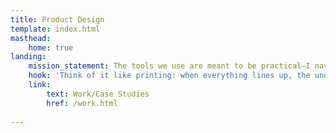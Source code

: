 ```yaml
---
title: Product Design
template: index.html
masthead: 
    home: true
landing:
    mission_statement: The tools we use are meant to be practical—I navigate the complexity of your software so your customers don't have to.
    hook: 'Think of it like printing: when everything lines up, the underlying parts should go unnoticed.'
    link: 
        text: Work/Case Studies
        href: /work.html
    
---
```

